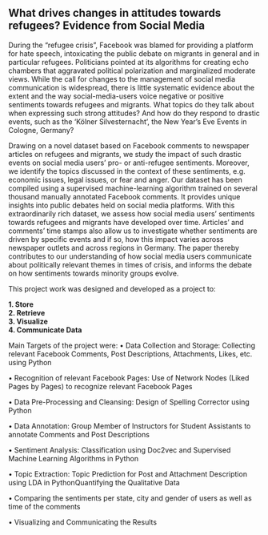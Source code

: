 ## What drives changes in attitudes towards refugees? Evidence from Social Media ##
During the “refugee crisis”, Facebook was blamed for providing a platform for hate speech, intoxicating the public debate on migrants in general and in particular refugees. Politicians pointed at its algorithms for creating echo chambers that aggravated political polarization and marginalized moderate views. While the call for changes to the management of social media communication is widespread, there is little systematic evidence about the extent and the way social-media-users voice negative or positive sentiments towards refugees and migrants. What topics do they talk about when expressing such strong attitudes? And how do they respond to drastic events, such as the ‘Kölner Silvesternacht’, the New Year’s Eve Events in Cologne, Germany?

Drawing on a novel dataset based on Facebook comments to newspaper articles on refugees and migrants, we study the impact of such drastic events on social media users’ pro- or anti-refugee sentiments. Moreover, we identify the topics discussed in the context of these sentiments, e.g. economic issues, legal issues, or fear and anger. Our dataset has been compiled using a supervised machine-learning algorithm trained on several thousand manually annotated Facebook comments. It provides unique insights into public debates held on social media platforms. With this extraordinarily rich dataset, we assess how social media users’ sentiments towards refugees and migrants have developed over time. Articles’ and comments’ time stamps also allow us to investigate whether sentiments are driven by specific events and if so, how this impact varies across newspaper outlets and across regions in Germany. The paper thereby contributes to our understanding of how social media users communicate about politically relevant themes in times of crisis, and informs the debate on how sentiments towards minority groups evolve.

This project work was designed and developed as a project to:

**1. Store**<br />
**2. Retrieve**<br />
**3. Visualize**<br />
**4. Communicate Data**

Main Targets of the project were:
•	Data Collection and Storage: Collecting relevant Facebook Comments, Post Descriptions, Attachments, Likes, etc. using Python

• Recognition of relevant Facebook Pages: Use of Network Nodes (Liked Pages by Pages) to recognize relevant Facebook Pages

• Data Pre-Processing and Cleansing: Design of Spelling Corrector using Python

• Data Annotation: Group Member of Instructors for Student Assistants to annotate Comments and Post Descriptions

• Sentiment Analysis: Classification using Doc2vec and Supervised Machine Learning Algorithms in Python

• Topic Extraction: Topic Prediction for Post and Attachment Description using LDA in PythonQuantifying the Qualitative Data

•	Comparing the sentiments per state, city and gender of users as well as time of the comments

•	Visualizing and Communicating the Results
